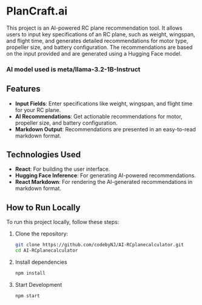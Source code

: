 # PlanCraft.ai

This project is an AI-powered RC plane recommendation tool. It allows users to input key specifications of an RC plane, such as weight, wingspan, and flight time, and generates detailed recommendations for motor type, propeller size, and battery configuration. The recommendations are based on the input provided and are generated using a Hugging Face model.

### AI model used is meta/llama-3.2-1B-Instruct

## Features

- **Input Fields**: Enter specifications like weight, wingspan, and flight time for your RC plane.
- **AI Recommendations**: Get actionable recommendations for motor, propeller size, and battery configuration.
- **Markdown Output**: Recommendations are presented in an easy-to-read markdown format.

## Technologies Used

- **React**: For building the user interface.
- **Hugging Face Inference**: For generating AI-powered recommendations.
- **React Markdown**: For rendering the AI-generated recommendations in markdown format.

## How to Run Locally

To run this project locally, follow these steps:

1. Clone the repository:

   ```bash
   git clone https://github.com/codebyNJ/AI-RCplanecalculator.git
   cd AI-RCplanecalculator
   ```
2. Install dependencies
   ```bash
   npm install
   ```
3. Start Development
   ```bash
   npm start
   ```

